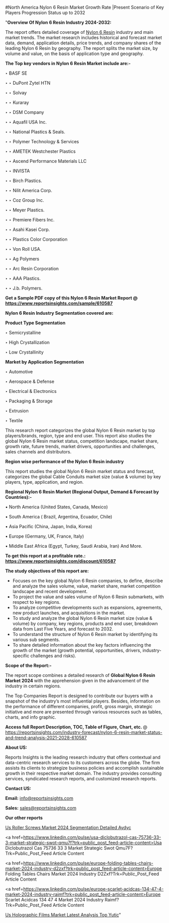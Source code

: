 #North America Nylon 6 Resin Market Growth Rate |Present Scenario of Key Players Progression Status up to 2032

"<strong>Overview Of Nylon 6 Resin Industry 2024-2032:</strong>

The report offers detailed coverage of <a href=https://www.reportsinsights.com/sample/610587>Nylon 6 Resin</a> industry and main market trends. The market research includes historical and forecast market data, demand, application details, price trends, and company shares of the leading Nylon 6 Resin by geography. The report splits the market size, by volume and value, on the basis of application type and geography.

<strong>The Top key vendors in Nylon 6 Resin Market include are:- </strong>

‣ BASF SE

‣ 
‣ DuPont Zytel HTN

‣ 
‣ Solvay

‣ 
‣ Kuraray

‣ 
‣ DSM Company

‣ 
‣ Aquafil USA Inc.

‣ 
‣ National Plastics & Seals.

‣ 
‣ Polymer Technology & Services

‣ 
‣ AMETEK Westchester Plastics

‣ 
‣ Ascend Performance Materials LLC

‣ 
‣ INVISTA

‣ 
‣ Birch Plastics.

‣ 
‣ Nilit America Corp.

‣ 
‣ Coz Group Inc.

‣ 
‣ Meyer Plastics.

‣ 
‣ Premiere Fibers Inc.

‣ 
‣ Asahi Kasei Corp.

‣ 
‣ Plastics Color Corporation

‣ 
‣ Von Roll USA.

‣ 
‣ Ag Polymers

‣ 
‣ Arc Resin Corporation

‣ 
‣ AAA Plastics.

‣ 
‣ J.b. Polymers.

<strong>Get a Sample PDF copy of this Nylon 6 Resin Market Report </strong><strong>@ <a href=https://www.reportsinsights.com/sample/610587 style=color:#0000ff;>https://www.reportsinsights.com/sample/610587</a> </strong>

<strong>Nylon 6 Resin Industry Segmentation covered are:</strong>

<strong>Product Type Segmentation</strong>

‣    Semicrystalline

‣ High Crystallization

‣ Low Crystallinity

<strong>Market by Application Segmentation</strong>

‣   Automotive

‣ Aerospace & Defense

‣ Electrical & Electronics

‣ Packaging & Storage

‣ Extrusion

‣ Textile

This research report categorizes the global Nylon 6 Resin market by top players/brands, region, type and end user. This report also studies the global Nylon 6 Resin market status, competition landscape, market share, growth rate, future trends, market drivers, opportunities and challenges, sales channels and distributors.

<strong>Region wise performance of the Nylon 6 Resin industry</strong><strong> </strong>

This report studies the global Nylon 6 Resin market status and forecast, categorizes the global Cable Conduits market size (value &amp; volume) by key players, type, application, and region. 

<strong>Regional Nylon 6 Resin Market (Regional Output, Demand &amp; Forecast by Countries):-</strong>

• North America (United States, Canada, Mexico)

• South America ( Brazil, Argentina, Ecuador, Chile)

• Asia Pacific (China, Japan, India, Korea)

• Europe (Germany, UK, France, Italy)

• Middle East Africa (Egypt, Turkey, Saudi Arabia, Iran) And More.

<strong>To get this report at a profitable rate.: <a href=https://www.reportsinsights.com/discount/610587 style=color:#0000ff;>https://www.reportsinsights.com/discount/610587</a></strong>

<strong>The study objectives of this report are:</strong>
<ul>
  <li>Focuses on the key global Nylon 6 Resin companies, to define, describe and analyze the sales volume, value, market share, market competition landscape and recent development.</li>
  <li>To project the value and sales volume of Nylon 6 Resin submarkets, with respect to key regions.</li>
  <li>To analyze competitive developments such as expansions, agreements, new product launches, and acquisitions in the market.</li>
  <li>To study and analyze the global Nylon 6 Resin market size (value &amp; volume) by company, key regions, products and end user, breakdown data from Last Five Years, and forecast to 2032.</li>
  <li>To understand the structure of Nylon 6 Resin market by identifying its various sub segments.</li>
  <li>To share detailed information about the key factors influencing the growth of the market (growth potential, opportunities, drivers, industry-specific challenges and risks).</li>
</ul>
<strong>Scope of the Report:-</strong><strong> </strong>

The report scope combines a detailed research of <strong>Global Nylon 6 Resin Market 2024 </strong>with the apprehension given in the advancement of the industry in certain regions.

The Top Companies Report is designed to contribute our buyers with a snapshot of the industry’s most influential players. Besides, information on the performance of different companies, profit, gross margin, strategic initiative and more are presented through various resources such as tables, charts, and info graphic.

<strong>Access full Report Description, TOC, Table of Figure, Chart, etc. </strong>@   <a href=https://reportsinsights.com/industry-forecast/nylon-6-resin-market-status-and-trend-analysis-2021-2028-610587 style=color:#0000ff;>https://reportsinsights.com/industry-forecast/nylon-6-resin-market-status-and-trend-analysis-2021-2028-610587</a>

<strong>About US:</strong>

Reports Insights is the leading research industry that offers contextual and data-centric research services to its customers across the globe. The firm assists its clients to strategize business policies and accomplish sustainable growth in their respective market domain. The industry provides consulting services, syndicated research reports, and customized research reports.

<strong>Contact US:</strong>

<p class=""""><b>Email:</b> <a href=mailto:info@reportsinsights.com>info@reportsinsights.com</a></p>
<p class=""""><b>Sales:</b> <a href=mailto:sales@reportsinsights.com>sales@reportsinsights.com</a></p>

<strong>Our other reports</strong>

<a href=https://www.linkedin.com/pulse/us-roller-screws-market-2024-segmentation-detailed-aydyc/>Us Roller Screws Market 2024 Segmentation Detailed Aydyc</a>

<a href=https://www.linkedin.com/pulse/usa-diclobutrazol-cas-75736-33-3-market-strategic-swot-qmu7f?trk=public_post_feed-article-content>Usa Diclobutrazol Cas 75736 33 3 Market Strategic Swot Qmu7F?Trk=Public_Post_Feed Article Content</a>

<a href=https://www.linkedin.com/pulse/europe-folding-tables-chairs-market-2024-industry-d2zxf?trk=public_post_feed-article-content>Europe Folding Tables Chairs Market 2024 Industry D2Zxf?Trk=Public_Post_Feed Article Content</a>

<a href=https://www.linkedin.com/pulse/europe-scarlet-acidcas-134-47-4-market-2024-industry-raimf?trk=public_post_feed-article-content>Europe Scarlet Acidcas 134 47 4 Market 2024 Industry Raimf?Trk=Public_Post_Feed Article Content</a>

<a href=https://www.linkedin.com/pulse/us-holographic-films-market-latest-analysis-top-yutic/>Us Holographic Films Market Latest Analysis Top Yutic</a>"
